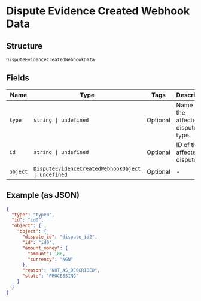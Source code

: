 
# Dispute Evidence Created Webhook Data

## Structure

`DisputeEvidenceCreatedWebhookData`

## Fields

| Name | Type | Tags | Description |
|  --- | --- | --- | --- |
| `type` | `string \| undefined` | Optional | Name of the affected dispute's type. |
| `id` | `string \| undefined` | Optional | ID of the affected dispute. |
| `object` | [`DisputeEvidenceCreatedWebhookObject \| undefined`](/doc/models/dispute-evidence-created-webhook-object.md) | Optional | - |

## Example (as JSON)

```json
{
  "type": "type0",
  "id": "id0",
  "object": {
    "object": {
      "dispute_id": "dispute_id2",
      "id": "id0",
      "amount_money": {
        "amount": 186,
        "currency": "NGN"
      },
      "reason": "NOT_AS_DESCRIBED",
      "state": "PROCESSING"
    }
  }
}
```

